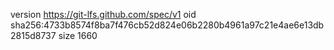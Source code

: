 version https://git-lfs.github.com/spec/v1
oid sha256:4733b8574f8ba7f476cb52d824e06b2280b4961a97c21e4ae6e13db2815d8737
size 1660
